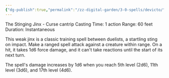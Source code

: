 ```yaml
---
{"dg-publish":true,"permalink":"/zz-digital-garden/3-0-spells/devicto/"}
---
```


The Stinging Jinx - Curse cantrip
Casting Time: 1 action
Range: 60 feet
Duration: Instantaneous

This weak jinx is a classic training spell between duelists, a startling sting on impact. Make a ranged spell attack against a creature within range. On a hit, it takes 1d6 force damage, and it can't take reactions until the start of its next turn.

The spell's damage increases by 1d6 when you reach 5th level (2d6), 11th level (3d6), and 17th level (4d6).